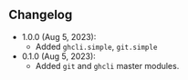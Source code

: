 ## Changelog

- 1.0.0 (Aug 5, 2023):
    - Added `ghcli.simple`, `git.simple`
- 0.1.0 (Aug 5, 2023):
    - Added `git` and `ghcli` master modules.